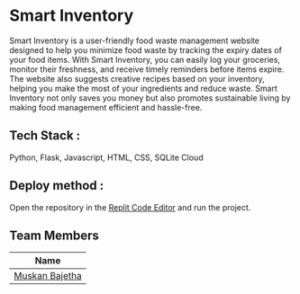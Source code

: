 # Smart Inventory
Smart Inventory is a user-friendly food waste management website designed to help you minimize food waste by tracking the expiry dates of your food items. With Smart Inventory, you can easily log your groceries, monitor their freshness, and receive timely reminders before items expire.
The website also suggests creative recipes based on your inventory, helping you make the most of your ingredients and reduce waste. Smart Inventory not only saves you money but also promotes sustainable living by making food management efficient and hassle-free.

## Tech Stack :
Python, Flask, Javascript, HTML, CSS, SQLite Cloud 

## Deploy method :
Open the repository in the [Replit Code Editor](https://replit.com) and run the project.

## Team Members
| Name |
|------|
|[Muskan Bajetha](https://github.com/MuskanBajetha)|
